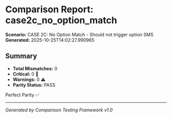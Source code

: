 # Comparison Report: case2c_no_option_match
**Scenario:** CASE 2C: No Option Match - Should not trigger option SMS
**Generated:** 2025-10-25T14:02:27.990965

## Summary
- **Total Mismatches:** 0
- **Critical:** 0 🚨
- **Warnings:** 0 ⚠️
- **Parity Status:** PASS

Perfect Parity ✅

---
*Generated by Comparison Testing Framework v1.0*